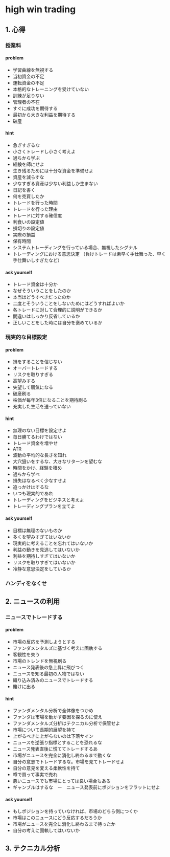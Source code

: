 # high win trading
## 1. 心得
### 授業料
#### problem
* 学習曲線を無視する
* 当初資金の不足
* 運転資金の不足
* 本格的なトレーニングを受けていない
* 訓練が足りない
* 管理者の不在
* すぐに成功を期待する
* 最初から大きな利益を期待する
* 破産
#### hint
* 急ぎすぎるな
* 小さくトレードし小さく考えよ
* 過ちから学ぶ
* 経験を師にせよ
* 生き残るためには十分な資金を準備せよ
* 資産を減らすな
* 少なすぎる資産は少ない利益しか生まない
* 日記を書く
 * 何を売買したか
 * トレードを行った時間
 * トレードを行った理由
 * トレードに対する確信度
 * 利食いの設定値
 * 損切りの設定値
 * 実際の損益
 * 保有時間
 * システムトレーディングを行っている場合、無視したシグナル
 * トレーディングにおける意思決定
 （負けトレードは素早く手仕舞った、早く手仕舞いしすぎたなど）
#### ask yourself
* トレード資金は十分か
* なぜそういうことをしたのか
* 本当はどうすべきだったのか
* 二度とそういうことをしないためにはどうすればよいか
* 各トレードに対して合理的に説明ができるか
* 間違いはしっかり反省しているか
* 正しいことをした時には自分を褒めているか
### 現実的な目標設定
#### problem
* 損をすることを信じない
* オーバートレードする
* リスクを取りすぎる
* 高望みする
* 失望して弱気になる
* 破産刷る
* 株価が毎年3倍になることを期待刷る
* 充実した生活を送っていない
#### hint
* 無理のない目標を設定せよ
* 毎日勝てるわけではない
* トレード資金を増やせ
* ATR
* 波動の平均的な長さを知れ
* 大穴狙いをするな、大きなリターンを望むな
* 時間をかけ、経験を積め
* 過ちから学べ
* 損失はなるべく少なすせよ
* 追っかけはするな
* いつも現実的であれ
* トレーディングをビジネスと考えよ
* トレーディングプランを立てよ
#### ask yourself
* 目標は無理のないものか
* 多くを望みすぎてはいないか
* 現実的に考えることを忘れてはいないか
* 利益の動きを見逃してはいないか
* 利益を期待しすぎてはいないか
* リスクを取りすぎてはいないか
* 冷静な意思決定をしているか
### ハンディをなくせ

## 2. ニュースの利用
### ニュースでトレードする
#### problem
* 市場の反応を予測しようとする
* ファンダメンタルズに基づく考えに固執する
* 客観性を失う
* 市場のトレンドを無視刷る
* ニュース発表後の急上昇に飛びつく
* ニュースを知る最初の人物ではない
* 織り込み済みのニュースでトレードする
* 賭けに出る
#### hint
* ファンダメンタル分析で全体像をつかめ
* ファンダは市場を動かす要因を探るのに使え
* ファンダメンタルズ分析はテクニカル分析で保管せよ
* 市場について長期的展望を持て
* 上がるべきに上がらないのは下落サイン
* ニュースを逆張り指標とすることを恐れるな
* ニュース発表直後に慌ててトレードするあ
* 市場がニュースを完全に消化し終わるまで動くな
* 自分の意志でトレードするな。市場を見てトレードせよ
* 自分の意見を変える柔軟性を持て
* 噂で買って事実で売れ
* 悪いニュースでも市場にとっては良い場合もある
* ギャンブルはするな　ー　ニュース発表前にポジションをフラットにせよ
#### ask yourself
* もしポジションを持っていなければ、市場のどちら側につくか
* 市場はこのニュースにどう反応するだろうか
* 市場がニュースを完全に消化し終わるまで待ったか
* 自分の考えに固執してはいないか
## 3. テクニカル分析
